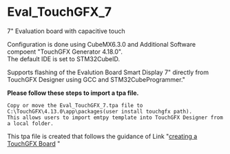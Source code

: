 # Eval_TouchGFX_7
7" Evaluation board with capacitive touch

Configuration is done using CubeMX6.3.0 and Additional Software compoent "TouchGFX Generator 4.18.0".<br>
The default IDE is set to STM32CubeID.<br>

Supports flashing of the Evalution Board Smart Display 7" directly from TouchGFX Designer using GCC and STM32CubeProgrammer."


**Please follow these steps to import a tpa file.**

```
Copy or move the Eval_TouchGFX_7.tpa file to C:\TouchGFX\4.13.0\app\packages(user install touchgfx path).
This allows users to import emtpy template into TouchGFX Designer from a local folder.
```

This tpa file is created that follows the guidance of Link "[creating a TouchGFX Board](https://support.touchgfx.com/4.18/docs/development/scenarios/scenarios-create-at) "
